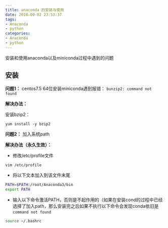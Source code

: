 ```yaml
---
title: anaconda 的安装与使用
date: 2018-09-02 23:53:37
tags: 
- Anaconda
- python
categories:
- Anaconda
- python
---
```


安装和使用anaconda以及miniconda过程中遇到的问题

<!--more-->

## 安装

**问题1：** centos7.5 64位安装miniconda遇到报错： ```bunzip2: command not found```

**解决办法：**

 安装bzip2：
 ```
 yum install -y bzip2
 ```
 **问题2：** 加入系统path
 
 **解决办法（永久生效）：**
- 修改/etc/profile文件

 ```bash
vim /etc/profile
 ```

 - 将以下文本加入到该文件末尾

```bash
PATH=$PATH:/root/Anaconda3/bin
export PATH
```

- 输入以下命令激活PATH，否则是不起作用的（如果在安装cond的过程中已经选择了加入path，那么安装完之后如果不执行以下命令会发现conda依旧是```command not found```

```bash
source ~/.bashrc
```
